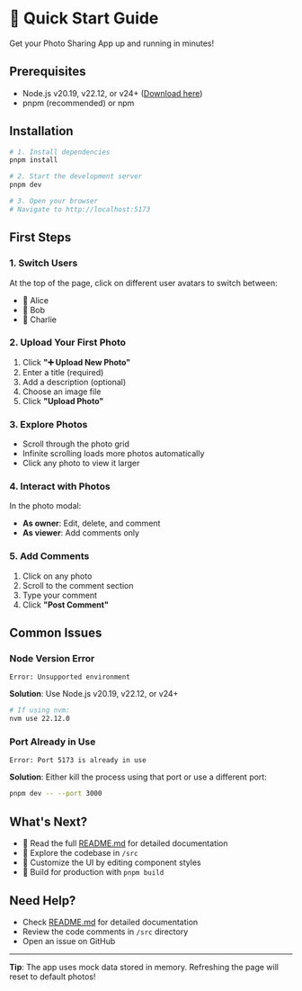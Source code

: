# 🚀 Quick Start Guide

Get your Photo Sharing App up and running in minutes!

## Prerequisites

- Node.js v20.19, v22.12, or v24+ ([Download here](https://nodejs.org/))
- pnpm (recommended) or npm

## Installation

```bash
# 1. Install dependencies
pnpm install

# 2. Start the development server
pnpm dev

# 3. Open your browser
# Navigate to http://localhost:5173
```

## First Steps

### 1. Switch Users
At the top of the page, click on different user avatars to switch between:
- 👩 Alice
- 👨 Bob  
- 🧑 Charlie

### 2. Upload Your First Photo
1. Click **"➕ Upload New Photo"**
2. Enter a title (required)
3. Add a description (optional)
4. Choose an image file
5. Click **"Upload Photo"**

### 3. Explore Photos
- Scroll through the photo grid
- Infinite scrolling loads more photos automatically
- Click any photo to view it larger

### 4. Interact with Photos
In the photo modal:
- **As owner**: Edit, delete, and comment
- **As viewer**: Add comments only

### 5. Add Comments
1. Click on any photo
2. Scroll to the comment section
3. Type your comment
4. Click **"Post Comment"**

## Common Issues

### Node Version Error
```
Error: Unsupported environment
```
**Solution**: Use Node.js v20.19, v22.12, or v24+
```bash
# If using nvm:
nvm use 22.12.0
```

### Port Already in Use
```
Error: Port 5173 is already in use
```
**Solution**: Either kill the process using that port or use a different port:
```bash
pnpm dev -- --port 3000
```

## What's Next?

- 📖 Read the full [README.md](./README.md) for detailed documentation
- 🔧 Explore the codebase in `/src`
- 🎨 Customize the UI by editing component styles
- 🚀 Build for production with `pnpm build`

## Need Help?

- Check [README.md](./README.md) for detailed documentation
- Review the code comments in `/src` directory
- Open an issue on GitHub

---

**Tip**: The app uses mock data stored in memory. Refreshing the page will reset to default photos!